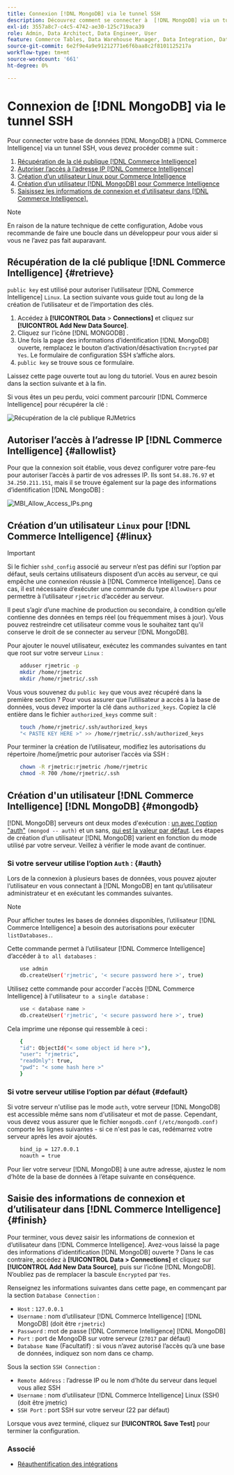 ```yaml
---
title: Connexion [!DNL MongoDB] via le tunnel SSH
description: Découvrez comment se connecter à  [!DNL MongoDB] via un tunnel SSH.
exl-id: 3557a8c7-c4c5-4742-ae30-125c719aca39
role: Admin, Data Architect, Data Engineer, User
feature: Commerce Tables, Data Warehouse Manager, Data Integration, Data Import/Export
source-git-commit: 6e2f9e4a9e91212771e6f6baa8c2f8101125217a
workflow-type: tm+mt
source-wordcount: '661'
ht-degree: 0%

---
```


# Connexion de [!DNL MongoDB] via le tunnel SSH

Pour connecter votre base de données [!DNL MongoDB] à [!DNL Commerce Intelligence] via un tunnel SSH, vous devez procéder comme suit :

1. [Récupération de la clé publique  [!DNL Commerce Intelligence] ](#retrieve)
1. [Autoriser l’accès à l’adresse IP  [!DNL Commerce Intelligence] ](#allowlist)
1. [Création d’un utilisateur Linux pour Commerce Intelligence](#linux)
1. [Création d’un utilisateur  [!DNL MongoDB] pour Commerce Intelligence](#mongodb)
1. [Saisissez les informations de connexion et d’utilisateur dans [!DNL Commerce Intelligence].](#finish)

>[!NOTE]
>
>En raison de la nature technique de cette configuration, Adobe vous recommande de faire une boucle dans un développeur pour vous aider si vous ne l’avez pas fait auparavant.

## Récupération de la clé publique [!DNL Commerce Intelligence] {#retrieve}

`public key` est utilisé pour autoriser l’utilisateur [!DNL Commerce Intelligence] `Linux`. La section suivante vous guide tout au long de la création de l’utilisateur et de l’importation des clés.

1. Accédez à **[!UICONTROL Data** > **Connections]** et cliquez sur **[!UICONTROL Add New Data Source]**.
1. Cliquez sur l’icône [!DNL MONGODB] .
1. Une fois la page des informations d’identification [!DNL MongoDB] ouverte, remplacez le bouton d’activation/désactivation `Encrypted` par `Yes`. Le formulaire de configuration SSH s’affiche alors.
1. `public key` se trouve sous ce formulaire.

Laissez cette page ouverte tout au long du tutoriel. Vous en aurez besoin dans la section suivante et à la fin.

Si vous êtes un peu perdu, voici comment parcourir [!DNL Commerce Intelligence] pour récupérer la clé :

![Récupération de la clé publique RJMetrics](../../../assets/MongoDB_Public_Key.gif)<!--{:.zoom}-->

## Autoriser l’accès à l’adresse IP [!DNL Commerce Intelligence] {#allowlist}

Pour que la connexion soit établie, vous devez configurer votre pare-feu pour autoriser l’accès à partir de vos adresses IP. Ils sont `54.88.76.97` et `34.250.211.151`, mais il se trouve également sur la page des informations d’identification [!DNL MongoDB] :

![MBI_Allow_Access_IPs.png](../../../assets/MBI_allow_access_IPs.png)

## Création d’un utilisateur `Linux` pour [!DNL Commerce Intelligence] {#linux}

>[!IMPORTANT]
>
>Si le fichier `sshd_config` associé au serveur n’est pas défini sur l’option par défaut, seuls certains utilisateurs disposent d’un accès au serveur, ce qui empêche une connexion réussie à [!DNL Commerce Intelligence]. Dans ce cas, il est nécessaire d’exécuter une commande du type `AllowUsers` pour permettre à l’utilisateur `rjmetric` d’accéder au serveur.

Il peut s’agir d’une machine de production ou secondaire, à condition qu’elle contienne des données en temps réel (ou fréquemment mises à jour). Vous pouvez restreindre cet utilisateur comme vous le souhaitez tant qu&#39;il conserve le droit de se connecter au serveur [!DNL MongoDB].

Pour ajouter le nouvel utilisateur, exécutez les commandes suivantes en tant que root sur votre serveur `Linux` :

```bash
    adduser rjmetric -p
    mkdir /home/rjmetric
    mkdir /home/rjmetric/.ssh
```

Vous vous souvenez du `public key` que vous avez récupéré dans la première section ? Pour vous assurer que l’utilisateur a accès à la base de données, vous devez importer la clé dans `authorized_keys`. Copiez la clé entière dans le fichier `authorized_keys` comme suit :

```bash
    touch /home/rjmetric/.ssh/authorized_keys
    "< PASTE KEY HERE >" >> /home/rjmetric/.ssh/authorized_keys
```

Pour terminer la création de l’utilisateur, modifiez les autorisations du répertoire /home/jmetric pour autoriser l’accès via SSH :

```bash
    chown -R rjmetric:rjmetric /home/rjmetric
    chmod -R 700 /home/rjmetric/.ssh
```

## Création d&#39;un utilisateur [!DNL Commerce Intelligence] [!DNL MongoDB] {#mongodb}

[!DNL MongoDB] serveurs ont deux modes d&#39;exécution : [un avec l&#39;option &quot;auth&quot;](#auth) `(mongod -- auth)` et un sans, [qui est la valeur par défaut](#default). Les étapes de création d’un utilisateur [!DNL MongoDB] varient en fonction du mode utilisé par votre serveur. Veillez à vérifier le mode avant de continuer.

### Si votre serveur utilise l’option `Auth` : {#auth}

Lors de la connexion à plusieurs bases de données, vous pouvez ajouter l’utilisateur en vous connectant à [!DNL MongoDB] en tant qu’utilisateur administrateur et en exécutant les commandes suivantes.

>[!NOTE]
>
>Pour afficher toutes les bases de données disponibles, l’utilisateur [!DNL Commerce Intelligence] a besoin des autorisations pour exécuter `listDatabases.`.

Cette commande permet à l’utilisateur [!DNL Commerce Intelligence] d’accéder à `to all databases` :

```bash
    use admin
    db.createUser('rjmetric', '< secure password here >', true)
```

Utilisez cette commande pour accorder l&#39;accès [!DNL Commerce Intelligence] à l&#39;utilisateur `to a single database` :

```bash
    use < database name >
    db.createUser('rjmetric', '< secure password here >', true)
```

Cela imprime une réponse qui ressemble à ceci :

```bash
    {
    "id": ObjectId("< some object id here >"),
    "user": "rjmetric",
    "readOnly": true,
    "pwd": "< some hash here >"
    }
```

### Si votre serveur utilise l’option par défaut {#default}

Si votre serveur n&#39;utilise pas le mode `auth`, votre serveur [!DNL MongoDB] est accessible même sans nom d&#39;utilisateur et mot de passe. Cependant, vous devez vous assurer que le fichier `mongodb.conf` `(/etc/mongodb.conf)` comporte les lignes suivantes - si ce n&#39;est pas le cas, redémarrez votre serveur après les avoir ajoutés.

```bash
    bind_ip = 127.0.0.1
    noauth = true
```

Pour lier votre serveur [!DNL MongoDB] à une autre adresse, ajustez le nom d’hôte de la base de données à l’étape suivante en conséquence.

## Saisie des informations de connexion et d’utilisateur dans [!DNL Commerce Intelligence] {#finish}

Pour terminer, vous devez saisir les informations de connexion et d’utilisateur dans [!DNL Commerce Intelligence]. Avez-vous laissé la page des informations d’identification [!DNL MongoDB] ouverte ? Dans le cas contraire, accédez à **[!UICONTROL Data > Connections]** et cliquez sur **[!UICONTROL Add New Data Source]**, puis sur l’icône [!DNL MongoDB]. N’oubliez pas de remplacer la bascule `Encrypted` par `Yes`.

Renseignez les informations suivantes dans cette page, en commençant par la section `Database Connection` :

* `Host` : `127.0.0.1`
* `Username` : nom d’utilisateur [!DNL Commerce Intelligence] [!DNL MongoDB] (doit être `rjmetric`)
* `Password` : mot de passe [!DNL Commerce Intelligence] [!DNL MongoDB]
* `Port` : port de MongoDB sur votre serveur (`27017` par défaut)
* `Database Name` (Facultatif) : si vous n’avez autorisé l’accès qu’à une base de données, indiquez son nom dans ce champ.

Sous la section `SSH Connection` :

* `Remote Address` : l’adresse IP ou le nom d’hôte du serveur dans lequel vous allez SSH
* `Username` : nom d’utilisateur [!DNL Commerce Intelligence] Linux (SSH) (doit être jmetric)
* `SSH Port` : port SSH sur votre serveur (22 par défaut)

Lorsque vous avez terminé, cliquez sur **[!UICONTROL Save Test]** pour terminer la configuration.

### Associé

* [Réauthentification des intégrations](https://experienceleague.adobe.com/docs/commerce-knowledge-base/kb/how-to/mbi-reauthenticating-integrations.html?lang=fr)
